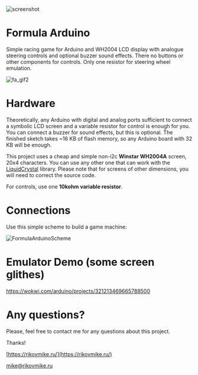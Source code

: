 ![screenshot](https://user-images.githubusercontent.com/32895646/131472930-fa562ab3-0102-4e1c-ab85-b0b49a422d69.png)

# Formula Arduino
Simple racing game for Arduino and WH2004 LCD display with analogue steering controls and optional buzzer sound effects. There no buttons or other components for controls. Only one resistor for steering wheel emulation.

![fa_gif2](https://user-images.githubusercontent.com/32895646/131472952-5126ce3b-271d-4012-9911-aab0b0fed8c0.gif)

# Hardware
Theoretically, any Arduino with digital and analog ports sufficient to connect a symbolic LCD screen and a variable resistor for control is enough for you. You can connect a buzzer for sound effects, but this is optional.
The finished sketch takes ~16 KB of flash memory, so any Arduino board with 32 KB will be enough.

This project uses a cheap and simple non-i2c **Winstar WH2004A** screen, 20x4 characters. You can use any other one that can work with the [LiquidCrystal](https://www.arduino.cc/en/Reference/LiquidCrystal) library. Please note that for screens of other dimensions, you will need to correct the source code.

For controls, use one **10kohm variable resistor**. 

# Connections
Use this simple scheme to build a game machine:

![FormulaArduinoScheme](https://user-images.githubusercontent.com/32895646/131463721-aac58252-73eb-4bbb-8e03-b4c0f70f7468.png)


# Emulator Demo (some screen glithes)

https://wokwi.com/arduino/projects/321213469665788500

# Any questions?
Please, feel free to contact me for any questions about this project. 

Thanks!

[https://rikovmike.ru/](https://rikovmike.ru/)

mike@rikovmike.ru
